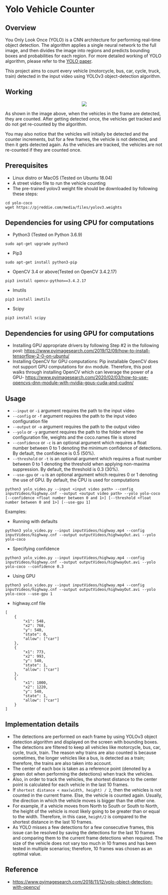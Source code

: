 # Yolo Vehicle Counter

## Overview

You Only Look Once (YOLO) is a CNN architecture for performing real-time object detection. The algorithm applies a
single neural network to the full image, and then divides the image into regions and predicts bounding boxes and
probabilities for each region. For more detailed working of YOLO algorithm, please refer to
the [YOLO paper](https://pjreddie.com/media/files/papers/YOLOv3.pdf).

This project aims to count every vehicle (motorcycle, bus, car, cycle, truck, train) detected in the input video using
YOLOv3 object-detection algorithm.

## Working

<p align="center">
  <img src="https://github.com/guptavasu1213/Yolo-Vehicle-Counter/blob/master/example_gif/highwayVideoExample.gif">
</p>
As shown in the image above, when the vehicles in the frame are detected, they are counted. After getting detected once, the vehicles get tracked and do not get re-counted by the algorithm. 

You may also notice that the vehicles will initially be detected and the counter increments, but for a few frames, the
vehicle is not detected, and then it gets detected again. As the vehicles are tracked, the vehicles are not re-counted
if they are counted once.

## Prerequisites

* Linux distro or MacOS (Tested on Ubuntu 18.04)
* A street video file to run the vehicle counting
* The pre-trained yolov3 weight file should be downloaded by following these steps:

```
cd yolo-coco
wget https://pjreddie.com/media/files/yolov3.weights
``` 

## Dependencies for using CPU for computations

* Python3 (Tested on Python 3.6.9)

```
sudo apt-get upgrade python3
```

* Pip3

```
sudo apt-get install python3-pip
```

* OpenCV 3.4 or above(Tested on OpenCV 3.4.2.17)

```
pip3 install opencv-python==3.4.2.17
```

* Imutils

```
pip3 install imutils
```

* Scipy

```
pip3 install scipy
```

## Dependencies for using GPU for computations

* Installing GPU appropriate drivers by following Step #2 in the following post:
  https://www.pyimagesearch.com/2019/12/09/how-to-install-tensorflow-2-0-on-ubuntu/
* Installing OpenCV for GPU computations:
  Pip installable OpenCV does not support GPU computations for `dnn` module. Therefore, this post walks through
  installing OpenCV which can leverage the power of a GPU-
  https://www.pyimagesearch.com/2020/02/03/how-to-use-opencvs-dnn-module-with-nvidia-gpus-cuda-and-cudnn/

## Usage

* `--input` or `-i` argument requires the path to the input video
* `--config` or `-f` argument requires the path to the input video configuration file
* `--output` or `-o` argument requires the path to the output video
* `--yolo` or `-y` argument requires the path to the folder where the configuration file, weights and the coco.names
  file is stored
* `--confidence` or `-c` is an optional argument which requires a float number between 0 to 1 denoting the minimum
  confidence of detections. By default, the confidence is 0.5 (50%).
* `--threshold` or `-t` is an optional argument which requires a float number between 0 to 1 denoting the threshold when
  applying non-maxima suppression. By default, the threshold is 0.3 (30%).
* `--use-gpu` or `-u` is an optional argument which requires 0 or 1 denoting the use of GPU. By default, the CPU is used
  for computations

```
python3 yolo_video.py --input <input video path> --config inputVideos/highway.cnf --output <output video path> --yolo yolo-coco [--confidence <float number between 0 and 1>] [--threshold <float number between 0 and 1>] [--use-gpu 1]
```

Examples:

* Running with defaults

```
python3 yolo_video.py --input inputVideos/highway.mp4 --config inputVideos/highway.cnf --output outputVideos/highwayOut.avi --yolo yolo-coco 
```

* Specifying confidence

```
python3 yolo_video.py --input inputVideos/highway.mp4 --config inputVideos/highway.cnf --output outputVideos/highwayOut.avi --yolo yolo-coco --confidence 0.3
```

* Using GPU

```
python3 yolo_video.py --input inputVideos/highway.mp4 --config inputVideos/highway.cnf --output outputVideos/highwayOut.avi --yolo yolo-coco --use-gpu 1
```

* highway.cnf file

```
[
    {
        "x1": 548,
        "x2": 768,
        "y": 540,
        "state": 0,
        "allow": ["car"]
    },
    {
        "x1": 773,
        "x2": 993,
        "y": 540,
        "state": 1,
        "allow": ["car"]
    },
    {
        "x1": 1000,
        "x2": 1220,
        "y": 540,
        "state": 1,
        "allow": ["car"]
    }
]
```

## Implementation details

* The detections are performed on each frame by using YOLOv3 object detection algorithm and displayed on the screen with
  bounding boxes.
* The detections are filtered to keep all vehicles like motorcycle, bus, car, cycle, truck, train. The reason why trains
  are also counted is because sometimes, the longer vehicles like a bus, is detected as a train; therefore, the trains
  are also taken into account.
* The center of each box is taken as a reference point (denoted by a green dot when performing the detections) when
  track the vehicles.
* Also, in order to track the vehicles, the shortest distance to the center point is calculated for each vehicle in the
  last 10 frames.
* If `shortest distance < max(width, height) / 2`, then the vehicles is not counted in the current frame. Else, the
  vehicle is counted again. Usually, the direction in which the vehicle moves is bigger than the other one.
* For example, if a vehicle moves from North to South or South to North, the height of the vehicle is most likely going
  to be greater than or equal to the width. Therefore, in this case, `height/2` is compared to the shortest distance in
  the last 10 frames.
* As YOLO misses a few detections for a few consecutive frames, this issue can be resolved by saving the detections for
  the last 10 frames and comparing them to the current frame detections when required. The size of the vehicle does not
  vary too much in 10 frames and has been tested in multiple scenarios; therefore, 10 frames was chosen as an optimal
  value.

## Reference

* https://www.pyimagesearch.com/2018/11/12/yolo-object-detection-with-opencv/ 
